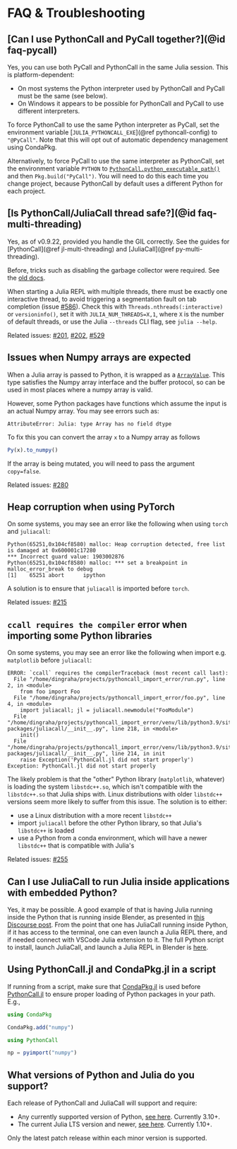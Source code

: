# FAQ & Troubleshooting

## [Can I use PythonCall and PyCall together?](@id faq-pycall)

Yes, you can use both PyCall and PythonCall in the same Julia session. This is platform-dependent:
- On most systems the Python interpreter used by PythonCall and PyCall must be the same (see below).
- On Windows it appears to be possible for PythonCall and PyCall to use different interpreters.

To force PythonCall to use the same Python interpreter as PyCall, set the environment variable [`JULIA_PYTHONCALL_EXE`](@ref pythoncall-config) to `"@PyCall"`. Note that this will opt out of automatic dependency management using CondaPkg.

Alternatively, to force PyCall to use the same interpreter as PythonCall, set the environment variable `PYTHON` to [`PythonCall.python_executable_path()`](@ref) and then `Pkg.build("PyCall")`. You will need to do this each time you change project, because PythonCall by default uses a different Python for each project.

## [Is PythonCall/JuliaCall thread safe?](@id faq-multi-threading)

Yes, as of v0.9.22, provided you handle the GIL correctly. See the guides for
[PythonCall](@ref jl-multi-threading) and [JuliaCall](@ref py-multi-threading).

Before, tricks such as disabling the garbage collector were required. See the
[old docs](https://juliapy.github.io/PythonCall.jl/v0.9.21/faq/#Is-PythonCall/JuliaCall-thread-safe?).

When starting a Julia REPL with multiple threads, there must be exactly one interactive thread,
to avoid triggering a segmentation fault on tab completion (issue [#586](https://github.com/JuliaPy/PythonCall.jl/issues/586)).
Check this with `Threads.nthreads(:interactive)` or `versioninfo()`, set it with `JULIA_NUM_THREADS=X,1`,
where `X` is the number of default threads, or use the Julia `--threads` CLI flag, see `julia --help`.

Related issues:
[#201](https://github.com/JuliaPy/PythonCall.jl/issues/201),
[#202](https://github.com/JuliaPy/PythonCall.jl/issues/202),
[#529](https://github.com/JuliaPy/PythonCall.jl/pull/529)

## Issues when Numpy arrays are expected

When a Julia array is passed to Python, it is wrapped as a [`ArrayValue`](#juliacall.ArrayValue).
This type satisfies the Numpy array interface and the buffer protocol, so can be used in
most places where a numpy array is valid.

However, some Python packages have functions which assume the input is an actual Numpy array.
You may see errors such as:
```
AttributeError: Julia: type Array has no field dtype
```

To fix this you can convert the array `x` to a Numpy array as follows
```julia
Py(x).to_numpy()
```

If the array is being mutated, you will need to pass the argument `copy=false`.

Related issues: [#280](https://github.com/JuliaPy/PythonCall.jl/issues/280)

## Heap corruption when using PyTorch

On some systems, you may see an error like the following when using `torch` and `juliacall`:
```text
Python(65251,0x104cf8580) malloc: Heap corruption detected, free list is damaged at 0x600001c17280
*** Incorrect guard value: 1903002876
Python(65251,0x104cf8580) malloc: *** set a breakpoint in malloc_error_break to debug
[1]    65251 abort      ipython
```

A solution is to ensure that `juliacall` is imported before `torch`.

Related issues: [#215](https://github.com/JuliaPy/PythonCall.jl/issues/215)

## `ccall requires the compiler` error when importing some Python libraries
On some systems, you may see an error like the following when import e.g. `matplotlib` before `juliacall`:

```
ERROR: `ccall` requires the compilerTraceback (most recent call last):
  File "/home/dingraha/projects/pythoncall_import_error/run.py", line 2, in <module>
    from foo import Foo
  File "/home/dingraha/projects/pythoncall_import_error/foo.py", line 4, in <module>
    import juliacall; jl = juliacall.newmodule("FooModule")
  File "/home/dingraha/projects/pythoncall_import_error/venv/lib/python3.9/site-packages/juliacall/__init__.py", line 218, in <module>
    init()
  File "/home/dingraha/projects/pythoncall_import_error/venv/lib/python3.9/site-packages/juliacall/__init__.py", line 214, in init
    raise Exception('PythonCall.jl did not start properly')
Exception: PythonCall.jl did not start properly
```

The likely problem is that the "other" Python library (`matplotlib`, whatever) is loading the system `libstdc++.so`, which isn't compatible with the `libstdc++.so` that Julia ships with.
Linux distributions with older `libstdc++` versions seem more likely to suffer from this issue.
The solution is to either:

  * use a Linux distribution with a more recent `libstdc++`
  * import `juliacall` before the other Python library, so that Julia's `libstdc++` is loaded
  * use a Python from a conda environment, which will have a newer `libstdc++` that is compatible with Julia's

Related issues: [#255](https://github.com/JuliaPy/PythonCall.jl/issues/255)

## Can I use JuliaCall to run Julia inside applications with embedded Python?

Yes, it may be possible. A good example of that is having Julia running inside the Python that is running inside Blender, as presented in [this Discourse post](https://discourse.julialang.org/t/running-julia-inside-blender-through-vscode-using-pythoncall-juliacall/96838/6).
From the point that one has JuliaCall running inside Python, if it has access to the terminal, one can even launch a Julia REPL there, and if needed connect with VSCode Julia extension to it.
The full Python script to install, launch JuliaCall, and launch a Julia REPL in Blender is [here](https://gist.github.com/cdsousa/d820d27174238c0d48e5252355584172).

## Using PythonCall.jl and CondaPkg.jl in a script

If running from a script, make sure that [CondaPkg.jl](https://github.com/JuliaPy/CondaPkg.jl) is used before [PythonCall.jl](https://github.com/JuliaPy/PythonCall.jl) to ensure proper loading of Python packages in your path. E.g.,

```julia
using CondaPkg

CondaPkg.add("numpy")

using PythonCall

np = pyimport("numpy")
```

## What versions of Python and Julia do you support?

Each release of PythonCall and JuliaCall will support and require:
- Any currently supported version of Python, [see here](https://devguide.python.org/versions/). Currently 3.10+.
- The current Julia LTS version and newer, [see here](https://julialang.org/downloads/#long_term_support_release). Currently 1.10+.

Only the latest patch release within each minor version is supported.
